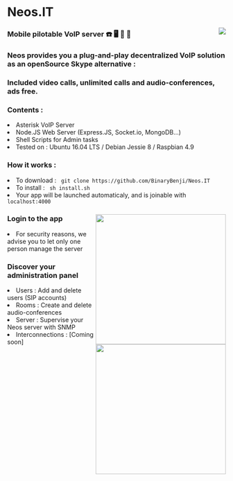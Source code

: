 # Neos.IT 

<img src="https://github.com/BinaryBenji/Neos.IT/blob/master/web/public/img/favicon.ico" align="right"/> 

<h3> Mobile pilotable VoIP server ☎️ 🖥 📱 📲</h3>
<h3> Neos provides you a plug-and-play decentralized VoIP solution as an openSource Skype alternative : </h3>
<h3> Included video calls, unlimited calls and audio-conferences, ads free. </h3>

<h3> Contents : </h3>
<li> Asterisk VoIP Server </li>
<li> Node.JS Web Server (Express.JS, Socket.io, MongoDB...) </li>
<li> Shell Scripts for Admin tasks </li>
<li> Tested on : Ubuntu 16.04 LTS /  Debian Jessie 8 / Raspbian 4.9 </li>
  
<h3> How it works : </h3>
<li> To download : <code> git clone https://github.com/BinaryBenji/Neos.IT </code></li>
<li> To install : <code> sh install.sh </code></li>
<li> Your app will be launched automaticaly, and is joinable with <code>localhost:4000</code>
<br/>
<h3> Login to the app <img src="https://image.noelshack.com/fichiers/2017/26/3/1498640425-login.png" width="300" align="right" /></h3>
<li> For security reasons, we advise you to let only one person manage the server </li>

<h3> Discover your administration panel </h3>
<li align="left"> Users : Add and delete users (SIP accounts) <img src="https://image.noelshack.com/fichiers/2017/26/3/1498640425-admin.png" width="300" align="right"/></li>
<li align="left"> Rooms : Create and delete audio-conferences </li>
<li align="left"> Server : Supervise your Neos server with SNMP </li>
<li align="left"> Interconnections : [Coming soon] </li>

